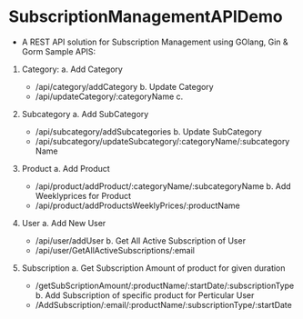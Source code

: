 # SubscriptionManagementAPIDemo

- A REST API solution for Subscription Management using GOlang, Gin & Gorm
Sample APIS:
1. Category:
  a. Add Category 
    - /api/category/addCategory
  b. Update Category
    - /api/updateCategory/:categoryName
  c. 
  
2. Subcategory
  a. Add SubCategory
     - /api/subcategory/addSubcategories
  b. Update SubCategory
     - /api/subcategory/updateSubcategory/:categoryName/:subcategoryName

3. Product
  a. Add Product 
     - /api/product/addProduct/:categoryName/:subcategoryName
  b. Add Weeklyprices for Product
     - /api/product/addProductsWeeklyPrices/:productName
    
4. User
  a. Add New User
     - /api/user/addUser
  b. Get All Active Subscription of User
     - /api/user/GetAllActiveSubscriptions/:email
   
5. Subscription
  a. Get Subscription Amount of product for given duration
     - /getSubScriptionAmount/:productName/:startDate/:subscriptionType
  b. Add Subscription of specific product for Perticular User
     - /AddSubscription/:email/:productName/:subscriptionType/:startDate
  
